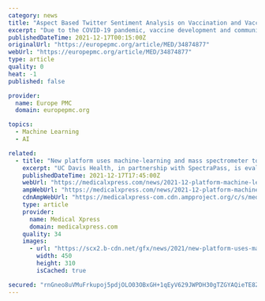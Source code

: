 ```yaml
---
category: news
title: "Aspect Based Twitter Sentiment Analysis on Vaccination and Vaccine Types in COVID-19 Pandemic with Deep Learning."
excerpt: "Due to the COVID-19 pandemic, vaccine development and community vaccination studies are carried out all over the world. At this stage, the opposition to the vaccine seen in the society or the lack of trust in the developed vaccine is an important factor hampering vaccination activities."
publishedDateTime: 2021-12-17T00:15:00Z
originalUrl: "https://europepmc.org/article/MED/34874877"
webUrl: "https://europepmc.org/article/MED/34874877"
type: article
quality: 0
heat: -1
published: false

provider:
  name: Europe PMC
  domain: europepmc.org

topics:
  - Machine Learning
  - AI

related:
  - title: "New platform uses machine-learning and mass spectrometer to rapidly process COVID-19 tests"
    excerpt: "UC Davis Health, in partnership with SpectraPass, is evaluating a new type of rapid COVID-19 test. The research will involve about 2,000 people in Sacramento and Las Vegas."
    publishedDateTime: 2021-12-17T17:45:00Z
    webUrl: "https://medicalxpress.com/news/2021-12-platform-machine-learning-mass-spectrometer-rapidly.html"
    ampWebUrl: "https://medicalxpress.com/news/2021-12-platform-machine-learning-mass-spectrometer-rapidly.amp"
    cdnAmpWebUrl: "https://medicalxpress-com.cdn.ampproject.org/c/s/medicalxpress.com/news/2021-12-platform-machine-learning-mass-spectrometer-rapidly.amp"
    type: article
    provider:
      name: Medical Xpress
      domain: medicalxpress.com
    quality: 34
    images:
      - url: "https://scx2.b-cdn.net/gfx/news/2021/new-platform-uses-mach.jpg"
        width: 450
        height: 310
        isCached: true

secured: "rnGneo8uVMuFrkupoj5pdjOLO03OBxGH+1qEyV629JWPDH30gTZGYAQieTE8ZBep9P3kIk8G/CNjh6kDK1MOIMDKIeoEyjH5pqCqvoznVMC6M65vxAkVAFJ7J9MkBK5EN7m8YVlcsInRMkP/esLO1Vkl2qxBcRIzkaWAggxUGwH6YCLrSyjgc13A6ZQ55/YMblxxphsgPKwxvsGDqZwWWIrQE0aa/k9gtJkhYodhRHy0PPf+nn/osj0MS0XKyyv2uCkHjCkfnqA7ZeZ3yN3BivtpW7ITJIvmmMdwJxpTqUCIn0zh/eFdecVIiqpcrA2n6gT/De9/xZ1O+soGT+pxVCxFhZHkyx6619IeMkvOCE8=;hA+08A0t/WAG77R/VK9Lqg=="
---
```


